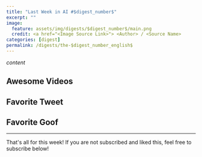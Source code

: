```yaml
---
title: "Last Week in AI #$digest_number$"
excerpt: ""
image: 
  feature: assets/img/digests/$digest_number$/main.png
  credit: <a href="<Image Source Link>"> <Author> / <Source Name>
categories: [digest]
permalink: /digests/the-$digest_number_english$
---
```


$content$

## Awesome Videos



## Favorite Tweet



## Favorite Goof



<hr>

That's all for this week! If you are not subscribed and liked this, feel free to subscribe below!
